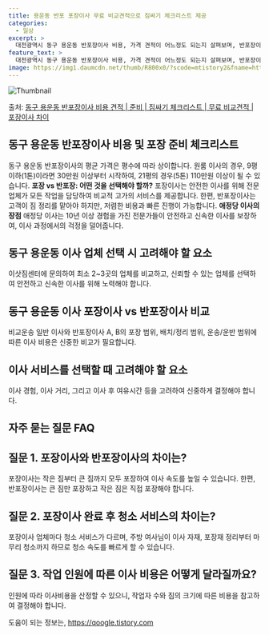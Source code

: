 ```yaml
---
title: 용운동 반포 포장이사 무료 비교견적으로 짐싸기 체크리스트 제공
categories:
  - 일상
excerpt: >
  대전광역시 동구 용운동 반포장이사 비용, 가격 견적이 어느정도 되는지 살펴보며, 반포장이사를 준비함에 있어 짐싸기 준비 체크리스트가 무엇인지 보겠습니다. 마지막으로 포장이사와 차이점을 통해 무료 비교견적으로 어떤 것이 더 합리적인 선택인지 공유 드립니다.동구 용운동 포장이사 견적 샘플 보기 👈 클릭동구 용운동 포장이사 가격 살펴보기 👈 클릭동구 용운동 반포장이사 평균 이사 비용평수동구 용운동 평균 이사 비용원룸 이사9평 이하 (1톤)30만원~투룸/쓰리룸 이사16평 ~ 20평 (2.5톤)80만원~쓰리룸 이사21평 (5톤) ~110만원~우리집 무료 이사견적 받기 👈 클릭포장 vs 반포장: 어떤 것을 선택해야 할까?이사 방법에 따른 가격 및 서비스의 주요 차이점포장이사는 업체가 모든 작업을 담당하여 비교..
feature_text: >
  대전광역시 동구 용운동 반포장이사 비용, 가격 견적이 어느정도 되는지 살펴보며, 반포장이사를 준비함에 있어 짐싸기 준비 체크리스트가 무엇인지 보겠습니다. 마지막으로 포장이사와 차이점을 통해 무료 비교견적으로 어떤 것이 더 합리적인 선택인지 공유 드립니다.동구 용운동 포장이사 견적 샘플 보기 👈 클릭동구 용운동 포장이사 가격 살펴보기 👈 클릭동구 용운동 반포장이사 평균 이사 비용평수동구 용운동 평균 이사 비용원룸 이사9평 이하 (1톤)30만원~투룸/쓰리룸 이사16평 ~ 20평 (2.5톤)80만원~쓰리룸 이사21평 (5톤) ~110만원~우리집 무료 이사견적 받기 👈 클릭포장 vs 반포장: 어떤 것을 선택해야 할까?이사 방법에 따른 가격 및 서비스의 주요 차이점포장이사는 업체가 모든 작업을 담당하여 비교..
image: https://img1.daumcdn.net/thumb/R800x0/?scode=mtistory2&fname=https%3A%2F%2Fblog.kakaocdn.net%2Fdn%2FbHIK1Y%2FbtsHa5fH9Bo%2FFGwIkUfmdNRdKuSzND0f21%2Fimg.webp
---
```


![Thumbnail](https://img1.daumcdn.net/thumb/R800x0/?scode=mtistory2&fname=https%3A%2F%2Fblog.kakaocdn.net%2Fdn%2FbHIK1Y%2FbtsHa5fH9Bo%2FFGwIkUfmdNRdKuSzND0f21%2Fimg.webp)

<p>출처: <a href="https://qoogle.tistory.com/9657" rel="dofollow">동구 용운동 반포장이사 비용 견적 | 준비 | 짐싸기 체크리스트 | 무료 비교견적 | 포장이사 차이</a> </p>

## 동구 용운동 반포장이사 비용 및 포장 준비 체크리스트

동구 용운동 반포장이사의 평균 가격은 평수에 따라 상이합니다. 원룸 이사의 경우, 9평 이하(1톤)이라면 30만원 이상부터 시작하여,
21평의 경우(5톤) 110만원 이상이 될 수 있습니다. **포장 vs 반포장: 어떤 것을 선택해야 할까?** 포장이사는 안전한 이사를 위해
전문 업체가 모든 작업을 담당하여 비교적 고가의 서비스를 제공합니다. 한편, 반포장이사는 고객이 짐 정리를 맡아야 하지만, 저렴한 비용과
빠른 진행이 가능합니다. **애정당 이사의 장점** 애정당 이사는 10년 이상 경험을 가진 전문가들이 안전하고 신속한 이사를 보장하여, 이사
과정에서의 걱정을 덜어줍니다.

## 동구 용운동 이사 업체 선택 시 고려해야 할 요소

이삿짐센터에 문의하여 최소 2~3곳의 업체를 비교하고, 신뢰할 수 있는 업체를 선택하여 안전하고 신속한 이사를 위해 노력해야 합니다.

## 동구 용운동 이사 포장이사 vs 반포장이사 비교

비교운송 일반 이사와 반포장이사 A, B의 포장 범위, 배치/정리 범위, 운송/운반 범위에 따른 이사 비용은 신중한 비교가 필요합니다.

## 이사 서비스를 선택할 때 고려해야 할 요소

이사 경험, 이사 거리, 그리고 이사 후 여유시간 등을 고려하여 신중하게 결정해야 합니다.

## 자주 묻는 질문 FAQ

## 질문 1. 포장이사와 반포장이사의 차이는?

포장이사는 작은 짐부터 큰 짐까지 모두 포장하여 이사 속도를 높일 수 있습니다. 한편, 반포장이사는 큰 짐만 포장하고 작은 짐은 직접
포장해야 합니다.

## 질문 2. 포장이사 완료 후 청소 서비스의 차이는?

포장이사 업체마다 청소 서비스가 다르며, 주방 여사님이 이사 자재, 포장재 정리부터 마무리 청소까지 하므로 청소 속도를 빠르게 할 수
있습니다.

## 질문 3. 작업 인원에 따른 이사 비용은 어떻게 달라질까요?

인원에 따라 이사비용을 산정할 수 있으니, 작업자 수와 짐의 크기에 따른 비용을 참고하여 결정해야 합니다.

 

도움이 되는 정보는, <a href="https://qoogle.tistory.com" rel="dofollow">https://qoogle.tistory.com</a>


